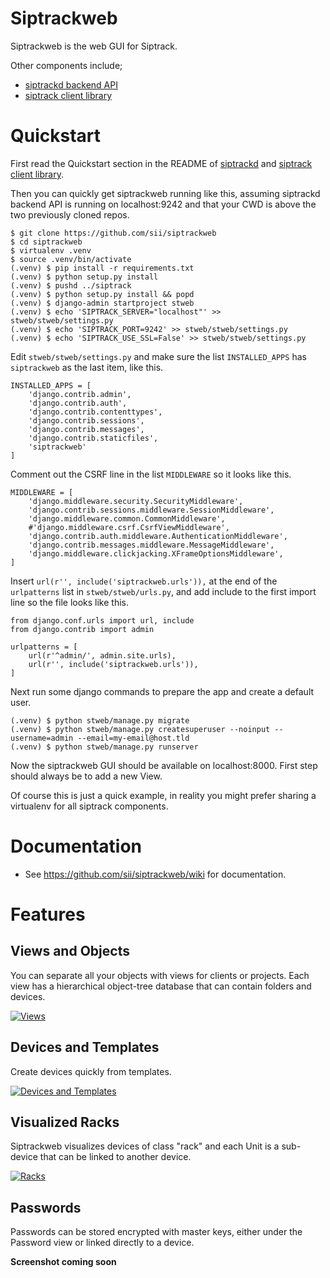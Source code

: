 # Siptrackweb

Siptrackweb is the web GUI for Siptrack. 

Other components include;

* [siptrackd backend API](https://github.com/sii/siptrackd)
* [siptrack client library](https://github.com/sii/siptrack)

# Quickstart

First read the Quickstart section in the README of [siptrackd](https://github.com/sii/siptrackd) and [siptrack client library](https://github.com/sii/siptrack).

Then you can quickly get siptrackweb running like this, assuming siptrackd backend API is running on localhost:9242 and that your CWD is above the two previously cloned repos.

    $ git clone https://github.com/sii/siptrackweb
    $ cd siptrackweb
    $ virtualenv .venv
    $ source .venv/bin/activate
    (.venv) $ pip install -r requirements.txt
    (.venv) $ python setup.py install
    (.venv) $ pushd ../siptrack
    (.venv) $ python setup.py install && popd
    (.venv) $ django-admin startproject stweb
    (.venv) $ echo 'SIPTRACK_SERVER="localhost"' >> stweb/stweb/settings.py
    (.venv) $ echo 'SIPTRACK_PORT=9242' >> stweb/stweb/settings.py
    (.venv) $ echo 'SIPTRACK_USE_SSL=False' >> stweb/stweb/settings.py

Edit ``stweb/stweb/settings.py`` and make sure the list ``INSTALLED_APPS`` has ``siptrackweb`` as the last item, like this.

    INSTALLED_APPS = [
        'django.contrib.admin',
        'django.contrib.auth',
        'django.contrib.contenttypes',
        'django.contrib.sessions',
        'django.contrib.messages',
        'django.contrib.staticfiles',
        'siptrackweb'
    ]

Comment out the CSRF line in the list ``MIDDLEWARE`` so it looks like this.

    MIDDLEWARE = [
        'django.middleware.security.SecurityMiddleware',
        'django.contrib.sessions.middleware.SessionMiddleware',
        'django.middleware.common.CommonMiddleware',
        #'django.middleware.csrf.CsrfViewMiddleware',
        'django.contrib.auth.middleware.AuthenticationMiddleware',
        'django.contrib.messages.middleware.MessageMiddleware',
        'django.middleware.clickjacking.XFrameOptionsMiddleware',
    ]

Insert ``url(r'', include('siptrackweb.urls')),`` at the end of the ``urlpatterns`` list in ``stweb/stweb/urls.py``, and add include to the first import line so the file looks like this.

    from django.conf.urls import url, include
    from django.contrib import admin

    urlpatterns = [
        url(r'^admin/', admin.site.urls),
        url(r'', include('siptrackweb.urls')),
    ]

Next run some django commands to prepare the app and create a default user.

    (.venv) $ python stweb/manage.py migrate
    (.venv) $ python stweb/manage.py createsuperuser --noinput --username=admin --email=my-email@host.tld
    (.venv) $ python stweb/manage.py runserver

Now the siptrackweb GUI should be available on localhost:8000. First step should always be to add a new View.

Of course this is just a quick example, in reality you might prefer sharing a virtualenv for all siptrack components.

# Documentation

* See https://github.com/sii/siptrackweb/wiki for documentation.

# Features

## Views and Objects

You can separate all your objects with views for clients or projects. Each view has a hierarchical object-tree database that can contain folders and devices.

[![Views](https://i.imgur.com/j3dyF5S.gif)](https://i.imgur.com/j3dyF5S.gif)

## Devices and Templates

Create devices quickly from templates.

[![Devices and Templates](https://i.imgur.com/6qUB2mz.gif)](https://i.imgur.com/6qUB2mz.gif)

## Visualized Racks

Siptrackweb visualizes devices of class "rack" and each Unit is a sub-device that can be linked to another device.

[![Racks](https://i.imgur.com/zm6K3wp.png)](https://i.imgur.com/zm6K3wp.png)

## Passwords

Passwords can be stored encrypted with master keys, either under the Password view or linked directly to a device.

**Screenshot coming soon**